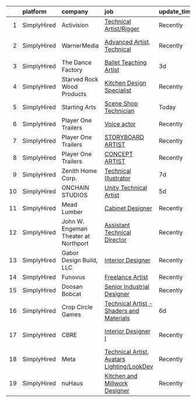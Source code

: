 

|    | platform    | company                              | job                                                                                                                                                     | update_time   | location                    |
|---:|:------------|:-------------------------------------|:--------------------------------------------------------------------------------------------------------------------------------------------------------|:--------------|:----------------------------|
|  1 | SimplyHired | Activision                           | [Technical Artist/Rigger](https://www.simplyhired.com/job/Ry-AGUy-NXst7_3vQjZR80ebToLvmy5VuXdRCh9QPwTjIhY4zHOf0Q?q=technical+artist)                    | Recently      | Novato, CA                  |
|  2 | SimplyHired | WarnerMedia                          | [Advanced Artist, Technical](https://www.simplyhired.com/job/RqzPh5ESnnrgiRcC8BeBPfVuMGLQIdAHZak-RocJbLtMN_wbrsdMxA?q=technical+artist)                 | Recently      | San Francisco, CA           |
|  3 | SimplyHired | The Dance Factory                    | [Ballet Teaching Artist](https://www.simplyhired.com/job/JfKze0CrBY0M_d3i2DrVENidX8ct5JXdgR-oDIuNx7MpbisnWFXxkQ?q=technical+artist)                     | 3d            | Fairfield, CA               |
|  4 | SimplyHired | Starved Rock Wood Products           | [Kitchen Design Specialist](https://www.simplyhired.com/job/yGWoKdNMPLou_XMyvL0KIlJrkNcWPNxaBpB85Gx2L-M4RctrS8UoUg?q=technical+artist)                  | Recently      | Glenview, IL                |
|  5 | SimplyHired | Starting Arts                        | [Scene Shop Technician](https://www.simplyhired.com/job/-hgRnfBLZNIkJmDHutjT7cbdZ1anj5Ih8fxHSPrKqPLXsfC6QVFIEA?q=technical+artist)                      | Today         | San Jose, CA                |
|  6 | SimplyHired | Player One Trailers                  | [Voice actor](https://www.simplyhired.com/job/spDD-EJ3TjYBjE8eMRZ9eEmKaVlWQD6z3yRQeU5qhxOkgExTKczNWQ?q=technical+artist)                                | Recently      | Bellingham, WA              |
|  7 | SimplyHired | Player One Trailers                  | [STORYBOARD ARTIST](https://www.simplyhired.com/job/WsM3HESh11erc7gbrwmB9wOuLc4G8EpuzkIDIBZRmQv2tJ5MIdyzZQ?q=technical+artist)                          | Recently      | Bellingham, WA              |
|  8 | SimplyHired | Player One Trailers                  | [CONCEPT ARTIST](https://www.simplyhired.com/job/NHSymmraphyw8uHdSkV5Et_VVAdt0q4UIaYh_zD91KukT2nlM8P-Uw?q=technical+artist)                             | Recently      | Bellingham, WA              |
|  9 | SimplyHired | Zenith Home Corp.                    | [Technical Illustrator](https://www.simplyhired.com/job/Nk967QFP5OaObHg-OIZeGSy10oZHTlGSI4YGUDRjj1SgUvoyvAYq1A?q=technical+artist)                      | 7d            | United States               |
| 10 | SimplyHired | ONCHAIN STUDIOS                      | [Unity Technical Artist](https://www.simplyhired.com/job/kqFhGfAzfnmPUFHci1dP_Qmzm67MbUEcrcpFOtYhSqKmRer482-E9Q?q=technical+artist)                     | 5d            | Remote                      |
| 11 | SimplyHired | Mead Lumber                          | [Cabinet Designer](https://www.simplyhired.com/job/FDC5kXVP7k2NtMzXz-anB75MbWASU9wjfyacIf56q67_rQAeSro0dA?q=technical+artist)                           | Recently      | Manhattan, KS               |
| 12 | SimplyHired | John W. Engeman Theater at Northport | [Assistant Technical Director](https://www.simplyhired.com/job/F4y5vdNYUrxikMnSUcK90rP3Ci9U65A5VH8NyWM_lXJ5gmyatX1GdQ?q=technical+artist)               | Recently      | Northport, NY               |
| 13 | SimplyHired | Gabor Design Build, LLC              | [Interior Designer](https://www.simplyhired.com/job/vb_XrFWO4kysWplrQGv6Pl3qTddwA0SDHgWa9fkl32d7MNZtgUvQMA?q=technical+artist)                          | Recently      | Germantown, WI              |
| 14 | SimplyHired | Funovus                              | [Freelance Artist](https://www.simplyhired.com/job/wucjFvZG2JRNmwrYnLbwDVT3_DRVHLxMd8BzmWlUbytgTfm8cythdg?q=technical+artist)                           | Recently      | Remote                      |
| 15 | SimplyHired | Doosan Bobcat                        | [Senior Industrial Designer](https://www.simplyhired.com/job/t9gcUVNdYD9rFUci2nWQrqisloKpJ2SLm-MKmhdUTxyG4kpTA2nF5A?q=technical+artist)                 | Recently      | Bismarck, ND                |
| 16 | SimplyHired | Crop Circle Games                    | [Technical Artist - Shaders and Materials](https://www.simplyhired.com/job/9LEI-ViV5gbrNfQDkJmGZ_MRVVbhq9VWz5RpbyHFKIlg7SZAoJCoow?q=technical+artist)   | 6d            | San Francisco, CA           |
| 17 | SimplyHired | CBRE                                 | [Interior Designer I](https://www.simplyhired.com/job/tzOpDYbHOanPcqRHG0aY1PXE6SDfozfAXruhxEeyBt8q8phHuBR7ug?q=technical+artist)                        | Recently      | San Francisco, CA           |
| 18 | SimplyHired | Meta                                 | [Technical Artist, Avatars Lighting/LookDev](https://www.simplyhired.com/job/bbib4xweUmcNjU6PaJGfQnQSF6nVC1HS4xTRbpKkgXgjkRBUBfKWYg?q=technical+artist) | Recently      | Burlingame, CA +3 locations |
| 19 | SimplyHired | nuHaus                               | [Kitchen and Millwork Designer](https://www.simplyhired.com/job/v4PR4NYUIJwtxj2c9QFJrSteb8apc3PVAtiTRwFGWGsbnMXtchvjaw?q=technical+artist)              | Recently      | Chicago, IL                 |